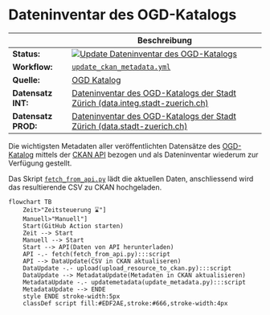 Dateninventar des OGD-Katalogs
==============================

||Beschreibung|
|---|---|
|**Status:**|[![Update Dateninventar des OGD-Katalogs](https://github.com/opendatazurich/opendatazurich.github.io/actions/workflows/update_ckan_metadata.yml/badge.svg)](https://github.com/opendatazurich/opendatazurich.github.io/actions/workflows/update_ckan_metadata.yml)|
|**Workflow:**|[`update_ckan_metadata.yml`](https://github.com/opendatazurich/opendatazurich.github.io/actions/workflows/update_ckan_metadata.yml)|
|**Quelle:**| [OGD Katalog](https://data.stadt-zuerich.ch/)
|**Datensatz INT:**|[Dateninventar des OGD-Katalogs der Stadt Zürich (data.integ.stadt-zuerich.ch)](https://data.integ.stadt-zuerich.ch/dataset/int_dwh_prd_ssz_ogd_katalog_inventar)|
|**Datensatz PROD:**|[Dateninventar des OGD-Katalogs der Stadt Zürich (data.stadt-zuerich.ch)](https://data.stadt-zuerich.ch/dataset/prd_ssz_ogd_katalog_inventar)|

Die wichtigsten Metadaten aller veröffentlichten Datensätze des [OGD-Katalog](https://data.stadt-zuerich.ch/) mittels der [CKAN API](https://docs.ckan.org/en/2.9/api/) bezogen und als Dateninventar wiederum zur Verfügung gestellt.

Das Skript [`fetch_from_api.py`](https://github.com/opendatazurich/opendatazurich.github.io/blob/master/automation/ogd_metadata/fetch_from_api.py) lädt die aktuellen Daten, anschliessend wird das resultierende CSV zu CKAN hochgeladen. 

```mermaid
flowchart TB
    Zeit>"Zeitsteuerung ⌛️"]
    Manuell>"Manuell"]
    Start(GitHub Action starten)
    Zeit --> Start
    Manuell --> Start
    Start --> API(Daten von API herunterladen)
    API -.- fetch(fetch_from_api.py):::script
    API --> DataUpdate(CSV in CKAN aktualiseren)
    DataUpdate -.- upload(upload_resource_to_ckan.py):::script
    DataUpdate --> MetadataUpdate(Metadaten in CKAN aktualisieren)
    MetadataUpdate -.- updatemetadata(update_metadata.py):::script
    MetadataUpdate --> ENDE
    style ENDE stroke-width:5px
    classDef script fill:#EDF2AE,stroke:#666,stroke-width:4px
```